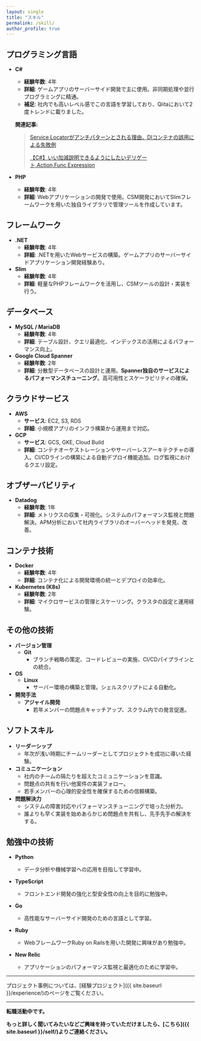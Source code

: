 ```yaml
---
layout: single
title: "スキル"
permalink: /skill/
author_profile: true
---
```

## プログラミング言語
- **C#**
  - **経験年数**: 4年
  - **詳細**: ゲームアプリのサーバーサイド開発で主に使用。非同期処理や並行プログラミングに精通。
  - **補足**: 社内でも高いレベル感でこの言語を学習しており、Qiitaにおいて2度トレンドに載りました。

  **関連記事:**

  > [Service Locatorがアンチパターンとされる理由、DIコンテナの誤用による失敗例](https://qiita.com/simoyama2323/items/f94f738d933a143f470e)
  >
  > [【C#】いい加減説明できるようにしたいデリゲート,Action,Func,Expression](https://qiita.com/simoyama2323/items/11ec93a130c07e23de68)


- **PHP**
  - **経験年数**: 4年
  - **詳細**: Webアプリケーションの開発で使用。CSM開発においてSlimフレームワークを用いた独自ライブラリで管理ツールを作成しています。

## フレームワーク

- **.NET**
  - **経験年数**: 4年
  - **詳細**: .NETを用いたWebサービスの構築。ゲームアプリのサーバーサイドアプリケーション開発経験あり。
- **Slim**
  - **経験年数**: 4年
  - **詳細**: 軽量なPHPフレームワークを活用し、CSMツールの設計・実装を行う。

## データベース

- **MySQL / MariaDB**
  - **経験年数**: 4年
  - **詳細**: テーブル設計、クエリ最適化、インデックスの活用によるパフォーマンス向上。
- **Google Cloud Spanner**
  - **経験年数**: 2年
  - **詳細**: 分散型データベースの設計と運用。**Spanner独自のサービスによるパフォーマンスチューニング**。高可用性とスケーラビリティの確保。

## クラウドサービス

- **AWS**
  - **サービス**: EC2, S3, RDS
  - **詳細**: 小規模アプリのインフラ構築から運用まで対応。
- **GCP**
  - **サービス**: GCS, GKE, Cloud Build
  - **詳細**: コンテナオーケストレーションやサーバーレスアーキテクチャの導入。CI/CDラインの構築による自動デプロイ機能追加。ログ監視におけるクエリ設定。

## オブザーバビリティ

- **Datadog**
  - **経験年数**: 1年
  - **詳細**: メトリクスの収集・可視化。システムのパフォーマンス監視と問題解決。APM分析において社内ライブラリのオーバーヘッドを発見、改善。

## コンテナ技術

- **Docker**
  - **経験年数**: 4年
  - **詳細**: コンテナ化による開発環境の統一とデプロイの効率化。
- **Kubernetes (K8s)**
  - **経験年数**: 2年
  - **詳細**: マイクロサービスの管理とスケーリング。クラスタの設定と運用経験。

## その他の技術

- **バージョン管理**
  - **Git**
    - ブランチ戦略の策定、コードレビューの実施、CI/CDパイプラインとの統合。
- **OS**
  - **Linux**
    - サーバー環境の構築と管理。シェルスクリプトによる自動化。
- **開発手法**
  - **アジャイル開発**
    - 若年メンバーの問題点キャッチアップ、スクラム内での発言促進。

## ソフトスキル

- **リーダーシップ**
  - 年次が浅い時期にチームリーダーとしてプロジェクトを成功に導いた経験。
- **コミュニケーション**
  - 社内のチームの隔たりを超えたコミュニケーションを意識。
  - 問題点の共有を行い他案件の実装フォロー。
  - 若手メンバーの心理的安全性を確保するための信頼構築。
- **問題解決力**
  - システムの障害対応やパフォーマンスチューニングで培った分析力。
  - 誰よりも早く実装を始めあらかじめ問題点を共有し、先手先手の解決をする。

## 勉強中の技術

- **Python**
  - データ分析や機械学習への応用を目指して学習中。
  
- **TypeScript**
  - フロントエンド開発の強化と型安全性の向上を目的に勉強中。
  
- **Go**
  - 高性能なサーバーサイド開発のための言語として学習。
  
- **Ruby**
  - WebフレームワークRuby on Railsを用いた開発に興味があり勉強中。
  
- **New Relic**
  - アプリケーションのパフォーマンス監視と最適化のために学習中。

---

プロジェクト事例については、[経験プロジェクト]({{ site.baseurl }}/experience/)のページをご覧ください。

---

**転職活動中です。**

**もっと詳しく聞いてみたいなどご興味を持っていただけましたら、[こちら]({{ site.baseurl }}/self/)よりご連絡ください。**
